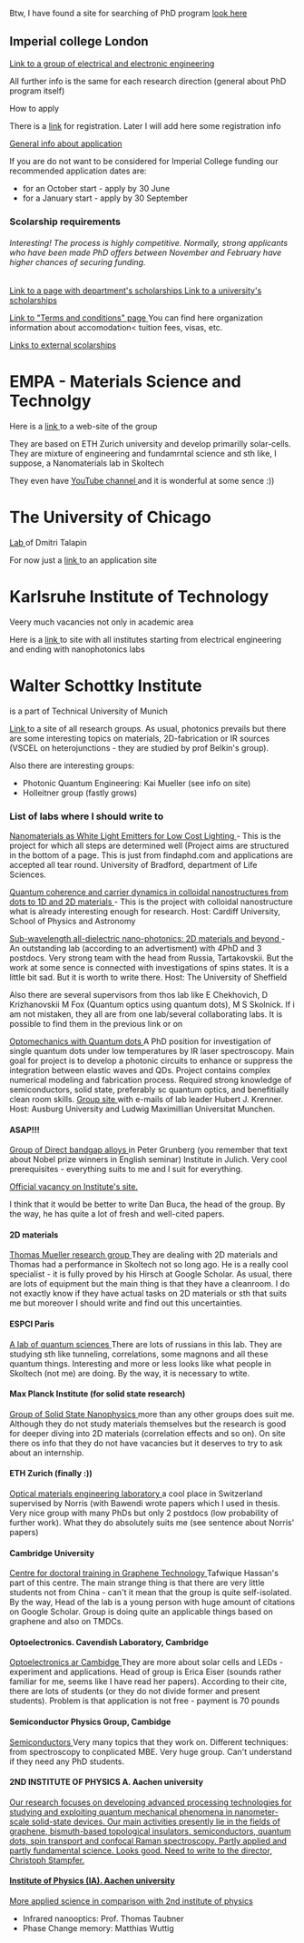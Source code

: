 <p>Btw, I have found a site for searching of PhD program <a href='https://www.findaphd.com/phds/physical-sciences/?10gk00'>look here</a></p>
<h2>Imperial college London</h2>
<a href="https://www.imperial.ac.uk/electrical-engineering/research/">Link to a group of electrical and electronic engineering </a>
<p>All further info is the same for each research direction (general about PhD program itself)</p>
<p>How to apply</p>
<p>
	There is a 
	<a href = "https://imperialuk.elluciancrmrecruit.com/Apply/Account/Login?ReturnUrl=%2fApply%2f">link</a> 
	for registration. Later I will add here some registration info
</p>
<p>
	<a href = "http://www.imperial.ac.uk/electrical-engineering/study/phd/">
		General info about application
	</a>
</p>
<p>
	If you are do not want to be considered for Imperial College funding our recommended application dates are:
	<ul>
	  <li>for an October start - apply by 30 June</li>
          <li>for a January start - apply by 30 September</li>
	</ul>
</p>
<h3>Scolarship requirements</h3>
<h6>Interesting! The process is highly competitive. Normally, strong 
applicants who have been made PhD offers between November 
and February have higher chances of securing funding.
</h6> 
<p>
  <a href = "http://www.imperial.ac.uk/electrical-engineering/study/phd/funding-and-scholarships/">
   Link to a page with department's scholarships
  </a>
  <a href = "http://www.imperial.ac.uk/study/pg/fees-and-funding/scholarships/"> 
   Link to a university's scholarships
  </a>

</p>
<p>
  <a href = "http://www.imperial.ac.uk/students/terms-and-conditions/">
   Link to "Terms and conditions" page
  </a> You can find here organization information about accomodation< tuition fees, visas, etc.
</p>
<p>
  <a href = "http://www.imperial.ac.uk/study/pg/fees-and-funding/scholarships/further-funding-opportunities/external/">
   Links to external scolarships
  </a>
</p>
<h1> EMPA - Materials Science and Technolgy </h1>
<div>
	<p>
	    Here is a <a href = "https://www.empa.ch/web/empa/"> 
	    link </a> to a web-site of the group
	</p>
	<p>
	    They are based on ETH Zurich university and develop primarilly solar-cells. They
	    are mixture of engineering and fundamrntal science and sth like, I suppose,
	    a Nanomaterials lab in Skoltech
	</p>
	<p>
	    They even have <a href = "https://www.youtube.com/user/EmpaChannel/videos">
	    YouTube channel </a> and it is wonderful at some sence :))
	</p>
</div>

<h1> The University of Chicago </h1>
<div>
<p>
	<a href = "https://talapinlab.uchicago.edu/"> Lab </a> 
	of Dmitri Talapin
</p>
<p>
	For now just a <a href = "https://apply-psd.uchicago.edu/apply/">
	link </a> to an application site
</p>
</div>

<div>
<h1> Karlsruhe Institute of Technology </h1>

<p> Veery much vacancies not only in academic area </p>
<p>
	Here is a 
	<a href="http://www.kit.edu/kit/english/institutes.php"> link </a>
	to site with all institutes starting from electrical engineering and ending with 
	nanophotonics labs
</p> 

</div>

<div>
<h1> Walter Schottky Institute </h1>
<p> is a part of Technical University of Munich </p>
<p>
  <a href="https://www.wsi.tum.de/index.php"> Link </a>
  to a site of all research groups. As usual, photonics prevails but there are
  some interesting topics on materials, 2D-fabrication or IR sources (VSCEL on heterojunctions - 
  they are studied by prof Belkin's group).
</p>
<p>
  Also there are interesting groups: 
  <ul>
    <li>Photonic Quantum Engineering: Kai Mueller (see info on site)</li>
	<li>Holleitner group (fastly grows)</li>
  </ul>
</p>
</div>

<div>
<h3> List of labs where I should write to </h3>
<p>
  <a href="https://www.findaphd.com/phds/project/nanomaterials-as-white-light-emitters-for-low-cost-lighting/?p86964">
  Nanomaterials as White Light Emitters for Low Cost Lighting </a>
  - This is the project for which all steps are determined well (Project aims are structured
  in the bottom of a page. This is just from findaphd.com and applications are accepted all
  tear round. University of Bradford, department of Life Sciences.
</p>

<p>
  <a href="https://www.findaphd.com/phds/project/quantum-coherence-and-carrier-dynamics-in-colloidal-nanostructures-from-dots-to-1d-and-2d-materials/?p106541">
  Quantum coherence and carrier dynamics in colloidal nanostructures from dots to 1D and 2D materials
  </a>
  - This is the project with colloidal nanostructure what is already interesting enough for research.
  Host: Cardiff University, School of Physics and Astronomy
</p>

<p>
  <a href="http://ldsd.group.shef.ac.uk/research/2d-materials/"> 
  Sub-wavelength all-dielectric nano-photonics: 2D materials and beyond </a>
  - An outstanding lab (according to an advertisment) with 4PhD and 3 postdocs. Very 
  strong team with the head from Russia, Tartakovskii. But the work at some sence is connected
  with investigations of spins states. It is a little bit sad. But it is worth to write there.
  Host: The University of Sheffield
</p>

<p>
  Also there are several supervisors from thos lab like E Chekhovich, D Krizhanovskii
  M Fox (Quantum optics using quantum dots), M S Skolnick. If i am not mistaken, they all
  are from one lab/several collaborating labs. It is possible to find them in the previous link or
  on <a href="https://www.sheffield.ac.uk/postgraduate/phd/scholarships/projects> this site </a>
  in the section "semiconductors" in Search
</p>

<p>
  <a href="https://www.cens.de/careers/international-call-for-phd-students-and-postdocs/krenner-phd-2020/">
  Optomechanics with Quantum dots </a>
  A PhD position for investigation of single quantum dots under low temperatures by IR laser
  spectroscopy. Main goal for project is to develop a photonic circuits to enhance or
  suppress the integration between elastic waves and QDs. Project contains complex numerical
  modeling and fabrication process. Required strong knowledge of semiconductors, solid state,
  preferably sc quantum optics, and benefitially clean room skills.
  <a href='http://www.physik.uni-augsburg.de/exp1/emmynoether/'> Group site </a> 
  with e-mails of lab leader Hubert J. Krenner.
  Host: Ausburg University and Ludwig Maximillian Universitat Munchen.
</p>

<p>
  <h4> ASAP!!! </h4>
  <a href='https://www.fz-juelich.de/pgi/pgi-9/EN/Forschung/001-High-Performance-IT/011-Group-IV-alloys/_node.html'>
  Group of Direct bandgap alloys </a>
  in Peter Grunberg (you remember that text about Nobel prize winners in English seminar)
  Institute in Julich. Very cool prerequisites - everything suits to me and I suit for everything.
  <p>
  <a href = 'https://www.fz-juelich.de/SharedDocs/Stellenangebote/_common/dna/2020D-020-EN-PGI-9.html?nn=722008'>
  Official vacancy on Institute's site. </a>
  </p>
  <p>
  I think that it would be better to write Dan Buca, the head of the group. By the way, he
  has quite a lot of fresh and well-cited papers.
  </p>
  <p>
  
  </p>
</p>
<p>
  <h4> 2D materials </h4>
  <a href='https://www.graphenelabs.at/'> Thomas Mueller research group </a>
  They are dealing with 2D materials and Thomas had a performance in Skoltech not so long
  ago. He is a really cool specialist - it is fully proved by his Hirsch at Google Scholar.
  As usual, there are lots of equipment but the main thing is that they have a cleanroom. I
  do not exactly know if they have actual tasks on 2D materials or sth that suits me but
  moreover I should write and find out this uncertainties.
</p>
<p>
  <h4> ESPCI Paris </h4>
  <a href="https://qs.lpem.espci.fr/home/jobs/"> A lab of quantum sciences </a>
  There are lots of russians in this lab. They are studying sth like tunneling, correlations,
  some magnons and all these quantum things. Interesting and more or less looks like 
  what people in Skoltech (not me) are doing. By the way, it is necessary to wtite.
</p>
<p>
  <h4> Max Planck Institute (for solid state research) </h4>
  <a href='https://www.fkf.mpg.de/smet'> Group of Solid State Nanophysics </a>
  more than any other groups does suit me. Although they do not study materials themselves
  but the research is good for deeper diving into 2D materials (correlation effects and so on).
  On site there os info that they do not have vacancies but it deserves to try to ask about
  an internship.
</p>
<p>
  <h4> ETH Zurich (finally :)) </h4>
  <a href='https://omel.ethz.ch/'> Optical materials engineering laboratory </a> a cool place
  in Switzerland supervised by Norris (with Bawendi wrote papers which I used in thesis.
  Very nice group with many PhDs but only 2 postdocs (low probability of further work). 
  What they do absolutely suits me (see sentence about Norris' papers)
</p>
<p>
  <h4> Cambridge University </h4>
  <a href="http://hne.eng.cam.ac.uk/Vacancies.html"> Centre for doctoral training in 
  Graphene Technology </a> Tafwique Hassan's part of this centre. The main strange thing is
  that there are very little students not from China - can't it mean that the group is
  quite self-isolated. By the way, Head of the lab is a young person with huge amount of 
  citations on Google Scholar. Group is doing quite an applicable things based on graphene and
  also on TMDCs.
</p>
  <h4> Optoelectronics. Cavendish Laboratory, Cambridge </h4>
  <a href="https://www.oe.phy.cam.ac.uk/"> Optoelectronics ar Cambidge </a>
  They are more about solar cells and LEDs - experiment and applications. Head of group is
  Erica Eiser (sounds rather familiar for me, seems like I have read her papers). According
  to their cite, there are lots of students (or they do not divide former and present students).
  Problem is that application is not free - payment is 70 pounds
<p>
  <h4>Semiconductor Physics Group, Cambidge</h4>
  <a href="https://www.sp.phy.cam.ac.uk/"> Semiconductors </a>
  Very many topics that they work on. Different techniques: from spectroscopy to conplicated
  MBE. Very huge group. Can't understand if they need any PhD students.
</p>
<p>
  <h4>2ND INSTITUTE OF PHYSICS A. Aachen university</h4>
  <a href="http://institut2a.physik.rwth-aachen.de/start/"> Our research focuses on developing 
  advanced processing technologies for studying and exploiting quantum mechanical phenomena in 
  nanometer-scale solid-state devices. Our main activities presently lie in the fields of 
  graphene, bismuth-based topological insulators, semiconductors, quantum dots, spin transport 
  and confocal Raman spectroscopy. Partly applied and partly fundamental science. Looks good.
  Need to write to the director, Christoph Stampfer.
 </p>
 <p>
   <h4>Institute of Physics (IA). Aachen university</h4>
   <a href="https://www.institut-1a.physik.rwth-aachen.de/cms/INSTITUT-1A/~huhl/Forschung/lidx/1/">
   More applied science in comparison with 2nd institute of physics </a>
     <ul>
	   <li> Infrared nanooptics: Prof. Thomas Taubner</li>
	   <li> Phase Change memory: Matthias Wuttig</li>
	 </ul>
 </p>
</div>